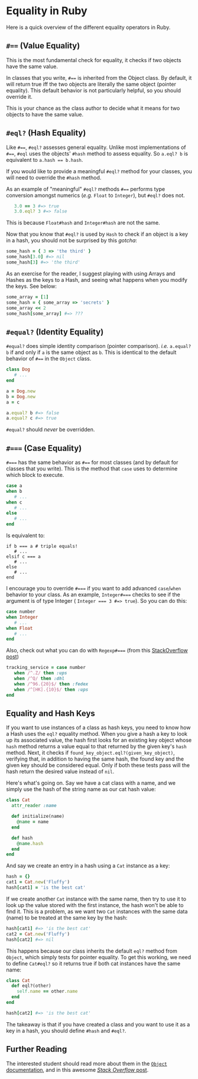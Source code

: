 # Equality in Ruby

Here is a quick overview of the different equality operators in Ruby.

## `#==` (Value Equality)

This is the most fundamental check for equality, it checks if two
objects have the same value.

In classes that you write, `#==` is inherited from the Object
class. By default, it will return true iff the two objects are
literally the same object (pointer equality). This default behavior is
not particularly helpful, so you should override it. 

This is your chance as the class author to decide what it means 
for two objects to have the same value.


## `#eql?` (Hash Equality)

Like `#==`, `#eql?` assesses general equality. Unlike most implementations of `#==`, 
`#eql` uses the objects' `#hash` method to assess equality. So `a.eql? b` is 
equivalent to `a.hash == b.hash`.

If you would like to provide a meaningful `#eql?` method for your classes, 
you will need to override the `#hash` method.

As an example of "meaningful" `#eql?` methods `#==` performs
type conversion amongst numerics (_e.g._ `Float` to `Integer`), 
but `#eql?` does not.

```ruby
   3.0 == 3 #=> true
   3.0.eql? 3 #=> false
```

This is because `Float#hash` and `Integer#hash` are not the same.

Now that you know that `#eql?` is used by `Hash` to check if an object
is a key in a hash, you should not be surprised by this _gotcha_:

```ruby
some_hash = { 3 => 'the third' }
some_hash[3.0] #=> nil
some_hash[3] #=> 'the third'
```

As an exercise for the reader, I suggest playing with using
Arrays and Hashes as the keys to a Hash, and seeing what happens when
you modify the keys. See below:

```ruby
some_array = [1]
some_hash = { some_array => 'secrets' }
some_array << 2
some_hash[some_array] #=> ???
```

## `#equal?` (Identity Equality)

`#equal?` does simple identity comparison (pointer comparison).
_i.e._ `a.equal? b` if and only if `a` is the same object as `b`. This
is identical to the default behavior of `#==` in the `Object` class.

```ruby
class Dog
   # ...
end

a = Dog.new
b = Dog.new
a = c

a.equal? b #=> false
a.equal? c #=> true
```

`#equal?` should _never_ be overridden.

## `#===` (Case Equality)

`#===` has the same behavior as `#==` for most classes 
(and by default for classes that you write). This is the 
method that `case` uses to determine which block to execute.

```ruby
case a
when b
   # ...
when c
   # ...
else
   # ...
end
```

Is equivalent to:

```
if b === a # triple equals!
   # ...
elsif c === a
   # ...
else
   # ...
end
```

I encourage you to override `#===` if you want to add advanced
`case`/`when` behavior to your class.  As an example, `Integer#===`
checks to see if the argument is of type Integer ( `Integer === 3 #=>
true`). So you can do this:
```ruby
case number
when Integer
   # ...
when Float
   # ...
end
```

Also, check out what you can do with `Regexp#===` (from this
[StackOverflow post][regex-case])

```ruby
tracking_service = case number
   when /^.Z/ then :ups
   when /^Q/ then :dhl
   when /^96.{20}$/ then :fedex
   when /^[HK].{10}$/ then :ups
end
```

## Equality and Hash Keys

If you want to use instances of a class as hash keys, you need to know how
a Hash uses the `eql?` equality method. When you give a hash a key to look up
its associated value, the hash first looks for an existing key object whose
`hash` method returns a value equal to that returned by the given key's
`hash` method. Next, it checks if `found_key_object.eql?(given_key_object)`,
verifying that, in addition to having the same hash, the found key and the given
key should be considered equal. Only if both these tests pass will the hash
return the desired value instead of `nil`.

Here's what's going on. Say we have a cat class with a name, and we simply
use the hash of the string name as our cat hash value:

```ruby
class Cat
  attr_reader :name

  def initialize(name)
    @name = name
  end

  def hash
    @name.hash
  end
end
```

And say we create an entry in a hash using a `Cat` instance as a key:

```ruby
hash = {}
cat1 = Cat.new('Fluffy')
hash[cat1] = 'is the best cat'
```

If we create another `Cat` instance with the same name, then try to use it to
look up the value stored with the first instance, the hash won't be able to find
it. This is a problem, as we want two `Cat` instances with the same data (name)
to be treated at the same key by the hash:

```ruby
hash[cat1] #=> 'is the best cat'
cat2 = Cat.new('Fluffy')
hash[cat2] #=> nil
```

This happens because our class inherits the default `eql?` method from `Object`,
which simply tests for pointer equality. To get this working, we need to
define `Cat#eql?` so it returns true if both cat instances have the same name:

```ruby
class Cat
  def eql?(other)
    self.name == other.name
  end
end

hash[cat2] #=> 'is the best cat'
```

The takeaway is that if you have created a class and you want to use it as a
key in a hash, you should define `#hash` and `#eql?`.

## Further Reading
The interested student should read more about them in the
[`Object` documentation][object-doc], and in this awesome
[_Stack Overflow_ post][so-equality].

[so-equality]: http://stackoverflow.com/a/7157051
[object-doc]: http://ruby-doc.org/core-2.0/Object.html
[regex-case]: http://stackoverflow.com/a/1735777
